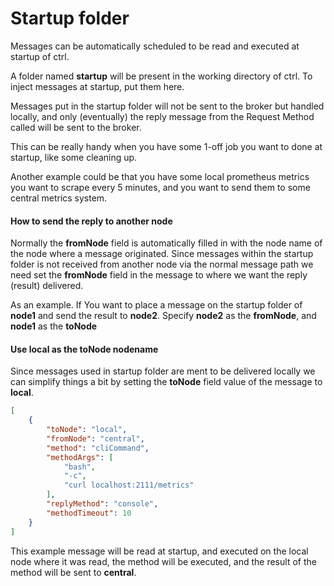 # Startup folder

Messages can be automatically scheduled to be read and executed at startup of ctrl.

A folder named **startup** will be present in the working directory of ctrl. To inject messages at startup, put them here.

Messages put in the startup folder will not be sent to the broker but handled locally, and only (eventually) the reply message from the Request Method called will be sent to the broker.

This can be really handy when you have some 1-off job you want to done at startup, like some cleaning up.

Another example could be that you have some local prometheus metrics you want to scrape every 5 minutes, and you want to send them to some central metrics system. 

#### How to send the reply to another node

Normally the **fromNode** field is automatically filled in with the node name of the node where a message originated. Since messages within the startup folder is not received from another node via the normal message path we need set the **fromNode** field in the message to where we want the reply (result) delivered.

As an example. If You want to place a message on the startup folder of **node1** and send the result to **node2**. Specify **node2** as the **fromNode**, and **node1** as the **toNode**

#### Use local as the toNode nodename

Since messages used in startup folder are ment to be delivered locally we can simplify things a bit by setting the **toNode** field value of the message to **local**.

```json
[
    {
        "toNode": "local",
        "fromNode": "central",
        "method": "cliCommand",
        "methodArgs": [
            "bash",
            "-c",
            "curl localhost:2111/metrics"
        ],
        "replyMethod": "console",
        "methodTimeout": 10
    }
]

```

This example message will be read at startup, and executed on the local node where it was read, the method will be executed, and the result of the method will be sent to **central**.
